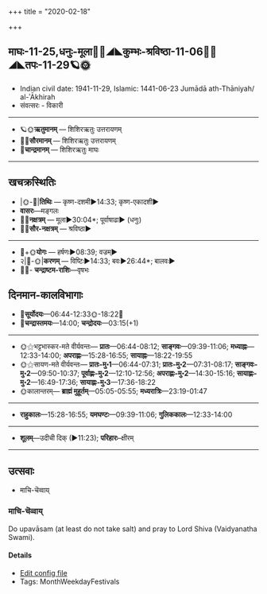 +++
title = "2020-02-18"

+++
## माघः-11-25,धनुः-मूला🌛🌌◢◣कुम्भः-श्रविष्ठा-11-06🌌🌞◢◣तपः-11-29🪐🌞
- Indian civil date: 1941-11-29, Islamic: 1441-06-23 Jumādā ath-Thāniyah/ al-ʾĀkhirah
- संवत्सरः - विकारी
___________________
- 🪐🌞**ऋतुमानम्** — शिशिरऋतुः उत्तरायणम्
- 🌌🌞**सौरमानम्** — शिशिरऋतुः उत्तरायणम्
- 🌛**चान्द्रमानम्** — शिशिरऋतुः माघः
___________________


## खचक्रस्थितिः
- |🌞-🌛|**तिथिः** — कृष्ण-दशमी►14:33; कृष्ण-एकादशी►  
- **वासरः**—मङ्गलः  
- 🌌🌛**नक्षत्रम्** — मूला►30:04*; पूर्वाषाढा► (धनुः)  
- 🌌🌞**सौर-नक्षत्रम्** — श्रविष्ठा►  
___________________
- 🌛+🌞**योगः** — हर्षणः►08:39; वज्रम्►  
- २|🌛-🌞|**करणम्** — विष्टिः►14:33; बवः►26:44*; बालवः►  
- 🌌🌛- **चन्द्राष्टम-राशिः**—वृषभः  


## दिनमान-कालविभागाः
- 🌅**सूर्योदयः**—06:44-12:33🌞️-18:22🌇  
- 🌛**चन्द्रास्तमयः**—14:00; **चन्द्रोदयः**—03:15(+1)  
___________________
- 🌞⚝भट्टभास्कर-मते वीर्यवन्तः— **प्रातः**—06:44-08:12; **साङ्गवः**—09:39-11:06; **मध्याह्नः**—12:33-14:00; **अपराह्णः**—15:28-16:55; **सायाह्नः**—18:22-19:55  
- 🌞⚝सायण-मते वीर्यवन्तः— **प्रातः-मु॰1**—06:44-07:31; **प्रातः-मु॰2**—07:31-08:17; **साङ्गवः-मु॰2**—09:50-10:37; **पूर्वाह्णः-मु॰2**—12:10-12:56; **अपराह्णः-मु॰2**—14:30-15:16; **सायाह्णः-मु॰2**—16:49-17:36; **सायाह्णः-मु॰3**—17:36-18:22  
- 🌞कालान्तरम्— **ब्राह्मं मुहूर्तम्**—05:05-05:55; **मध्यरात्रिः**—23:19-01:47  
___________________
- **राहुकालः**—15:28-16:55; **यमघण्टः**—09:39-11:06; **गुलिककालः**—12:33-14:00  
___________________
- **शूलम्**—उदीची दिक् (►11:23); **परिहारः**–क्षीरम्  
___________________

## उत्सवाः
- माचि-चॆव्वाय्
### माचि-चॆव्वाय्

Do upavāsam (at least do not take salt) and pray to Lord Shiva (Vaidyanatha Swami).

#### Details
- [Edit config file](https://github.com/jyotisham/adyatithi/tree/master/tamil/description_only/mAci~cevvAy.toml)
- Tags: MonthWeekdayFestivals


